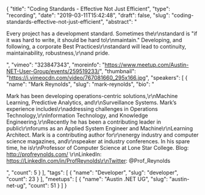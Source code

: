 {
  "title": "Coding Standards - Effective Not Just Efficient",
  "type": "recording",
  "date": "2019-03-11T15:42:48",
  "draft": false,
  "slug": "coding-standards-effective-not-just-efficient",
  "abstract": "<p>Every project has a development standard. Sometimes the\r\nstandard is \"if it was hard to write, it should be hard to\r\nmaintain.\" Developing, and following, a corporate Best Practices\r\nstandard will lead to continuity, maintainability, robustness,\r\nand pride.</p>",
  "vimeo": "323847343",
  "moreinfo": "https://www.meetup.com/Austin-NET-User-Group/events/259519233/",
  "thumbnail": "https://i.vimeocdn.com/video/767081660_295x166.jpg",
  "speakers": [
    {
      "name": "Mark Reynolds",
      "slug": "mark-reynolds",
      "bio": "<p>Mark has been developing operations-centric solutions,\r\nMachine Learning, Predictive Analytics, and\r\nSurveillance Systems. Mark’s experience includes\r\naddressing challenges in Operations Technology,\r\nInformation Technology, and Knowledge Engineering.\r\nRecently he has been a contributing leader in public\r\nforums as an Applied System Engineer and Machine\r\nLearning Architect. Mark is a contributing author for\r\nenergy industry and computer science magazines, and\r\nspeaker at industry conferences. In his spare time, he is\r\nProfessor of Computer Science at Lone Star College. Blog: http://profreynolds.com/ \r\nLinkedIn: https://LinkedIn.com/in/ProfReynolds\r\nTwitter: @Prof_Reynolds</p>",
      "count": 5
    }
  ],
  "tags": [
    {
      "name": "Developer",
      "slug": "developer",
      "count": 23
    }
  ],
  "meetups": [
    {
      "name": "Austin .NET UG",
      "slug": "austin-net-ug",
      "count": 51
    }
  ]
}
